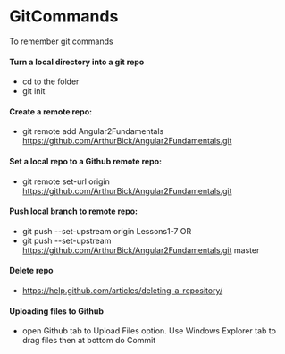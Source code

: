 # GitCommands
To remember git commands

#### Turn a local directory into a git repo
- cd to the folder
- git init

#### Create a remote repo:
- git remote add Angular2Fundamentals https://github.com/ArthurBick/Angular2Fundamentals.git

#### Set a local repo to a Github remote repo:
- git remote set-url origin https://github.com/ArthurBick/Angular2Fundamentals.git

#### Push local branch to remote repo:
- git push --set-upstream origin Lessons1-7
OR
- git push --set-upstream https://github.com/ArthurBick/Angular2Fundamentals.git master

#### Delete repo
- https://help.github.com/articles/deleting-a-repository/

#### Uploading files to Github
- open Github tab to Upload Files option.  Use Windows Explorer tab to drag files then at bottom do Commit
